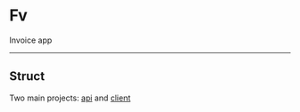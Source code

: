 # Fv

Invoice app

***

## Struct

Two main projects: <a href="tree/master/api">api</a> and <a href="tree/master/client">client</a>